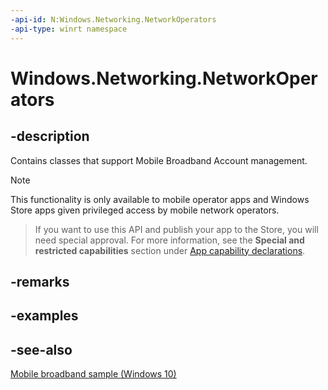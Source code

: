 ```yaml
---
-api-id: N:Windows.Networking.NetworkOperators
-api-type: winrt namespace
---
```


# Windows.Networking.NetworkOperators

## -description
Contains classes that support Mobile Broadband Account management.

> [!NOTE]
> This functionality is only available to mobile operator apps and Windows Store apps given privileged access by mobile network operators.

> If you want to use this API and publish your app to the Store, you will need special approval. For more information, see the **Special and restricted capabilities** section under [App capability declarations](https://docs.microsoft.com/en-us/windows/uwp/packaging/app-capability-declarations). 


## -remarks

## -examples

## -see-also
[Mobile broadband sample (Windows 10)](http://go.microsoft.com/fwlink/p/?LinkId=620572)